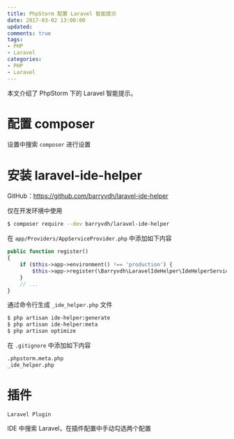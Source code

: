 ```yaml
---
title: PhpStorm 配置 Laravel 智能提示
date: 2017-03-02 13:00:00
updated:
comments: true
tags:
- PHP
- Laravel
categories:
- PHP
- Laravel
---
```


本文介绍了 PhpStorm 下的 Laravel 智能提示。

<!--more-->

# 配置 composer

设置中搜索 `composer` 进行设置

# 安装 laravel-ide-helper

GitHub：https://github.com/barryvdh/laravel-ide-helper

仅在开发环境中使用

```bash
$ composer require --dev barryvdh/laravel-ide-helper
```

在 `app/Providers/AppServiceProvider.php` 中添加如下内容

```php
public function register()
{
    if ($this->app->environment() !== 'production') {
        $this->app->register(\Barryvdh\LaravelIdeHelper\IdeHelperServiceProvider::class);
    }
    // ...
}
```

通过命令行生成 `_ide_helper.php` 文件

```bash
$ php artisan ide-helper:generate
$ php artisan ide-helper:meta
$ php artisan optimize
```

在 `.gitignore` 中添加如下内容

```bash
.phpstorm.meta.php
_ide_helper.php
```

# 插件

`Laravel Plugin`

IDE 中搜索 Laravel，在插件配置中手动勾选两个配置
